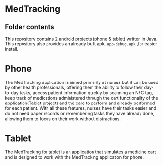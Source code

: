 # MedTracking

## Folder contents

This repository contains 2 android projects (phone & tablet) written in Java. This repository also provides an already built apk, `app-debug.apk` ,for easier install.

# Phone
The MedTracking application is aimed primarily at nurses but it can be used by other health professionals, offering them the ability to follow their day-to-day tasks, access patient information quickly by scanning an NFC tag, keep track of medications administered through the cart functionality of the application(Tablet project) and the care to perform and already performed for each patient. With all these features, nurses have their tasks easier and do not need paper records or remembering tasks they have already done, allowing them to focus on their work without distractions.

# Tablet
The MedTracking for tablet is an application that simulates a medicine cart and is designed to work with the MedTracking application for phone.
